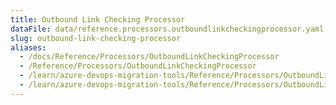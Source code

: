 ```yaml
---
title: Outbound Link Checking Processor
dataFile: data/reference.processors.outboundlinkcheckingprocessor.yaml
slug: outbound-link-checking-processor
aliases:
  - /docs/Reference/Processors/OutboundLinkCheckingProcessor
  - /Reference/Processors/OutboundLinkCheckingProcessor
  - /learn/azure-devops-migration-tools/Reference/Processors/OutboundLinkCheckingProcessor
  - /learn/azure-devops-migration-tools/Reference/Processors/OutboundLinkCheckingProcessor/index.md
---
```

